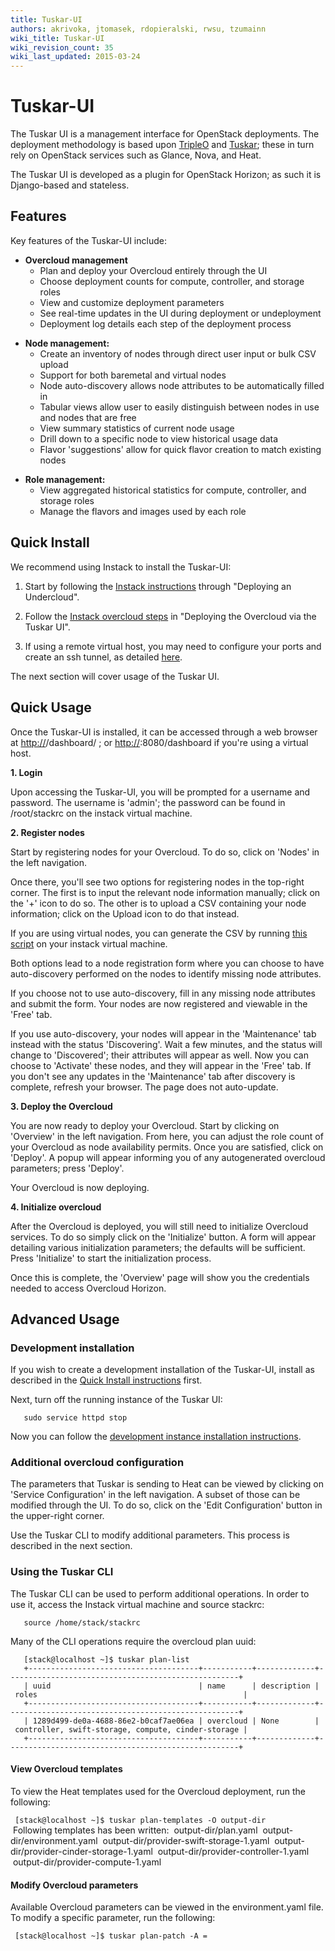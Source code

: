```yaml
---
title: Tuskar-UI
authors: akrivoka, jtomasek, rdopieralski, rwsu, tzumainn
wiki_title: Tuskar-UI
wiki_revision_count: 35
wiki_last_updated: 2015-03-24
---
```


# Tuskar-UI

The Tuskar UI is a management interface for OpenStack deployments. The deployment methodology is based upon [TripleO](https://wiki.openstack.org/wiki/TripleO) and [Tuskar](https://wiki.openstack.org/wiki/Tuskar); these in turn rely on OpenStack services such as Glance, Nova, and Heat.

The Tuskar UI is developed as a plugin for OpenStack Horizon; as such it is Django-based and stateless.

## Features

Key features of the Tuskar-UI include:

*   **Overcloud management**
    -   Plan and deploy your Overcloud entirely through the UI
    -   Choose deployment counts for compute, controller, and storage roles
    -   View and customize deployment parameters
    -   See real-time updates in the UI during deployment or undeployment
    -   Deployment log details each step of the deployment process

<!-- -->

*   **Node management:**
    -   Create an inventory of nodes through direct user input or bulk CSV upload
    -   Support for both baremetal and virtual nodes
    -   Node auto-discovery allows node attributes to be automatically filled in
    -   Tabular views allow user to easily distinguish between nodes in use and nodes that are free
    -   View summary statistics of current node usage
    -   Drill down to a specific node to view historical usage data
    -   Flavor 'suggestions' allow for quick flavor creation to match existing nodes

<!-- -->

*   **Role management:**
    -   View aggregated historical statistics for compute, controller, and storage roles
    -   Manage the flavors and images used by each role

## Quick Install

We recommend using Instack to install the Tuskar-UI:

1. Start by following the [Instack instructions](https://openstack.redhat.com/Deploying_RDO_using_Instack) through "Deploying an Undercloud".

2. Follow the [Instack overcloud steps](https://openstack.redhat.com/Deploying_an_RDO_Overcloud_with_Instack) in "Deploying the Overcloud via the Tuskar UI".

3. If using a remote virtual host, you may need to configure your ports and create an ssh tunnel, as detailed [here](https://openstack.redhat.com/Instack_FAQ#How_do_I_view_the_Undercloud_Dashboard_when_using_a_remote_virt_host.3F).

The next section will cover usage of the Tuskar UI.

## Quick Usage

Once the Tuskar-UI is installed, it can be accessed through a web browser at <http://><host>/dashboard/ ; or <http://><virt-host>:8080/dashboard if you're using a virtual host.

**1. Login**

Upon accessing the Tuskar-UI, you will be prompted for a username and password. The username is 'admin'; the password can be found in /root/stackrc on the instack virtual machine.

**2. Register nodes**

Start by registering nodes for your Overcloud. To do so, click on 'Nodes' in the left navigation.

Once there, you'll see two options for registering nodes in the top-right corner. The first is to input the relevant node information manually; click on the '+' icon to do so. The other is to upload a CSV containing your node information; click on the Upload icon to do that instead.

If you are using virtual nodes, you can generate the CSV by running [this script](https://github.com/openstack/tuskar-ui/blob/master/nodes.sh) on your instack virtual machine.

Both options lead to a node registration form where you can choose to have auto-discovery performed on the nodes to identify missing node attributes.

If you choose not to use auto-discovery, fill in any missing node attributes and submit the form. Your nodes are now registered and viewable in the 'Free' tab.

If you use auto-discovery, your nodes will appear in the 'Maintenance' tab instead with the status 'Discovering'. Wait a few minutes, and the status will change to 'Discovered'; their attributes will appear as well. Now you can choose to 'Activate' these nodes, and they will appear in the 'Free' tab. If you don't see any updates in the 'Maintenance' tab after discovery is complete, refresh your browser. The page does not auto-update.

**3. Deploy the Overcloud**

You are now ready to deploy your Overcloud. Start by clicking on 'Overview' in the left navigation. From here, you can adjust the role count of your Overcloud as node availability permits. Once you are satisfied, click on 'Deploy'. A popup will appear informing you of any autogenerated overcloud parameters; press 'Deploy'.

Your Overcloud is now deploying.

**4. Initialize overcloud**

After the Overcloud is deployed, you will still need to initialize Overcloud services. To do so simply click on the 'Initialize' button. A form will appear detailing various initialization parameters; the defaults will be sufficient. Press 'Initialize' to start the initialization process.

Once this is complete, the 'Overview' page will show you the credentials needed to access Overcloud Horizon.

## Advanced Usage

### Development installation

If you wish to create a development installation of the Tuskar-UI, install as described in the [Quick Install instructions](https://openstack.redhat.com/Tuskar-UI#Quick_Install) first.

Next, turn off the running instance of the Tuskar UI:

       sudo service httpd stop

Now you can follow the [development instance installation instructions](http://tuskar-ui.readthedocs.org/en/latest/install.html).

### Additional overcloud configuration

The parameters that Tuskar is sending to Heat can be viewed by clicking on 'Service Configuration' in the left navigation. A subset of those can be modified through the UI. To do so, click on the 'Edit Configuration' button in the upper-right corner.

Use the Tuskar CLI to modify additional parameters. This process is described in the next section.

### Using the Tuskar CLI

The Tuskar CLI can be used to perform additional operations. In order to use it, access the Instack virtual machine and source stackrc:

       source /home/stack/stackrc

Many of the CLI operations require the overcloud plan uuid:

       [stack@localhost ~]$ tuskar plan-list
       +--------------------------------------+-----------+-------------+----------------------------------------------------+
       | uuid                                 | name      | description | roles                                              |
       +--------------------------------------+-----------+-------------+----------------------------------------------------+
       | 1289d499-de0a-4688-86e2-b0caf7ae06ea | overcloud | None        | controller, swift-storage, compute, cinder-storage |
       +--------------------------------------+-----------+-------------+----------------------------------------------------+

#### View Overcloud templates

To view the Heat templates used for the Overcloud deployment, run the following:

` [stack@localhost ~]$ tuskar plan-templates -O output-dir `<plan uuid>
       Following templates has been written:
       output-dir/plan.yaml
       output-dir/environment.yaml
       output-dir/provider-swift-storage-1.yaml
       output-dir/provider-cinder-storage-1.yaml
       output-dir/provider-controller-1.yaml
       output-dir/provider-compute-1.yaml

#### Modify Overcloud parameters

Available Overcloud parameters can be viewed in the environment.yaml file. To modify a specific parameter, run the following:

` [stack@localhost ~]$ tuskar plan-patch -A `<key>`=`<value>` `<plan uuid>
